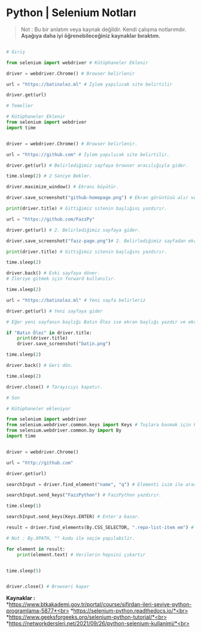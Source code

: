 # Python | Selenium Notları

> Not : Bu bir anlatım veya kaynak değildir. Kendi çalışma notlarımdır.<br>
> **Aşağıya daha iyi öğrenebileceğiniz kaynaklar bıraktım.**

```python

# Giriş

from selenium import webdriver # Kütüphaneler Eklenir

driver = webdriver.Chrome() # Browser belirlenir

url = "https://batinolez.ml" # İşlem yapılıcak site belirtilir

driver.get(url)

```


```python
# Temeller

# Kütüphaneler Eklenir
from selenium import webdriver 
import time


driver = webdriver.Chrome() # Browser belirlenir.

url = "https://github.com" # İşlem yapılıcak site belirtilir.

driver.get(url) # Belirlediğimiz sayfaya browser aracılığıyla gider.

time.sleep(2) # 2 Saniye Bekler.

driver.maximize_window() # Ekranı büyütür.

driver.save_screenshot("github-homepage.png") # Ekran görüntüsü alır ve kaydeder.

print(driver.title) # Gittiğimiz sitenin başlığını yazdırır.

url = "https://github.com/FazzPy"

driver.get(url) # 2. Belirlediğimiz sayfaya gider.

driver.save_screenshot("fazz-page.png")# 2. Belirlediğimiz sayfadan ekran görüntüsü alır.

print(driver.title) # Gittiğimiz sitenin başlığını yazdırır.

time.sleep(2)

driver.back() # Eski sayfaya döner.
# İleriye gitmek için forward kullanılır.

time.sleep(2)

url = "https://batinolez.ml" # Yeni sayfa belirleriz

driver.get(url) # Yeni sayfaya gider

# Eğer yeni sayfanın başlığı Batın Ölez ise ekran başlığı yazdır ve ekran görüntüsü al.

if "Batın Ölez" in driver.title:
    print(driver.title)
    driver.save_screenshot("batin.png")

time.sleep(2)

driver.back() # Geri dön.

time.sleep(2)

driver.close() # Tarayıcıyı kapatır.

```

```python
# Son

# Kütüphaneler ekleniyor

from selenium import webdriver
from selenium.webdriver.common.keys import Keys # Tuşlara basmak için kullanılır.
from selenium.webdriver.common.by import By
import time


driver = webdriver.Chrome()

url = "http://github.com"

driver.get(url)

searchInput = driver.find_element("name", "q") # Elementi isim ile arar ve q adlı elementi bulur.

searchInput.send_keys("FazzPython") # FazzPython yazdırır.

time.sleep(1)

searchInput.send_keys(Keys.ENTER) # Enter'a basar.

result = driver.find_elements(By.CSS_SELECTOR, ".repo-list-item em") # CSS İle seçim yapar

# Not : By.XPATH, "" kodu ile seçim yapılabilir.

for element in result:
    print(element.text) # Verilerin hepsini çıkartır


time.sleep(5)


driver.close() # Browseri kapar


```

**Kaynaklar :**<br>
*https://www.btkakademi.gov.tr/portal/course/sifirdan-ileri-seviye-python-programlama-5877*<br>
*https://selenium-python.readthedocs.io/*<br>
*https://www.geeksforgeeks.org/selenium-python-tutorial/*<br>
*https://networkdersleri.net/2021/09/26/python-selenium-kullanimi/*<br>

